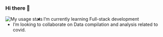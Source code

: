 ### Hi there 👋

<img
  align="left" alt="My usage stats" src="https://github-readme-stats.vercel.app/api?username=Amitsrma&show_icons=true&hide_border=true"
/>

<!--
**Amitsrma/Amitsrma** is a ✨ _special_ ✨ repository because its `README.md` (this file) appears on your GitHub profile.

Here are some ideas to get you started:

- 🔭 I’m currently working on ...
-->
- I’m currently learning Full-stack development
- I’m looking to collaborate on Data compilation and analysis related to covid.

<!--
- 🤔 I’m looking for help with ...
- 💬 Ask me about ...
- 📫 How to reach me: ...
- 😄 Pronouns: ...
- ⚡ Fun fact: ...
-->
